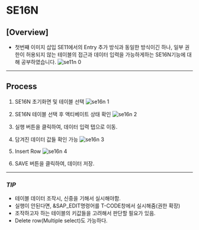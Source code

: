  # SE16N
 ## [Overview]
- 첫번쨰 이미지 삽입 
SE11에서의 Entry 추가 방식과 동일한 방식이긴 하나, 일부 권한이 허용되지 않는 테이블의 접근과 데이터 입력을 가능하게하는 SE16N기능에 대해 공부하였습니다.
![se11n 0](https://user-images.githubusercontent.com/44318904/50569832-f7403c80-0db3-11e9-9f9d-23f098da0f31.jpg)
****
## Process
1. SE16N 초기화면 및 테이블 선택
![se16n 1](https://user-images.githubusercontent.com/44318904/50569861-fc51bb80-0db4-11e9-91ee-673889a4cddb.PNG)

2. SE16N 테이블 선택 후 액티베이트 상태 확인
![se16n 2](https://user-images.githubusercontent.com/44318904/50569862-fcea5200-0db4-11e9-8e55-7df9026836a2.PNG)

3. 실행 버튼을 클릭하여, 데이터 입력 탭으로 이동.

4. 담겨진 데이터 값들 확인 가능
![se16n 3](https://user-images.githubusercontent.com/44318904/50569859-fc51bb80-0db4-11e9-8716-d6ae23885143.PNG)

5. Insert Row
![se16n 4](https://user-images.githubusercontent.com/44318904/50569860-fc51bb80-0db4-11e9-8f34-e508a3981fc2.PNG)

6. SAVE 버튼을 클릭하여, 데이터 저장.
****
 ### ***TIP*** 
- 테이블 데이터 조작시, 신중을 기해서 실시해야함.
- 실행이 안된다면, &SAP_EDIT명령어를 T-CODE창에서 실시해줌(권한 확장)
- 조작하고자 하는 테이블의 키값들을 고려해서 판단할 필요가 있음.
- Delete row(Multiple select)도 가능하다.
